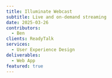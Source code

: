 ```yaml
---
title: Illuminate Webcast
subtitle: Live and on-demand streaming
date: 2025-03-26
contributors:
  - Ben
clients: ReadyTalk
services:
  - User Experience Design
deliverables:
  - Web App
featured: true
---
```

